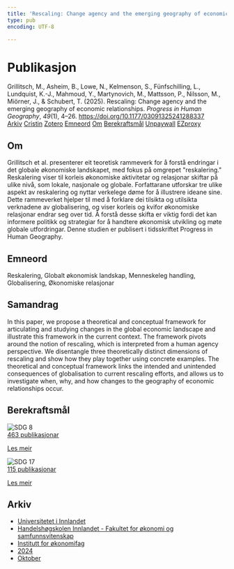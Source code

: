 ```yaml
---
title: 'Rescaling: Change agency and the emerging geography of economic relationships'
type: pub
encoding: UTF-8

---
```

<h1>Publikasjon</h1>
<article id="csl-bib-container-WRSZWR5P" class="csl-bib-container">
  <div class="csl-bib-body"> <div class="csl-entry">Grillitsch, M., Asheim, B., Lowe, N., Kelmenson, S., Fünfschilling, L., Lundquist, K.-J., Mahmoud, Y., Martynovich, M., Mattsson, P., Nilsson, M., Miörner, J., &#38; Schubert, T. (2025). Rescaling: Change agency and the emerging geography of economic relationships. <i>Progress in Human Geography</i>, <i>49</i>(1), 4–26. <a href="https://doi.org/10.1177/03091325241288337">https://doi.org/10.1177/03091325241288337</a></div> </div>
  <div class="csl-bib-buttons">
    <a href="#taxonomy-article-WRSZWR5P" alt="archive" class="csl-bib-button">Arkiv</a>
    <a href="https://app.cristin.no/results/show.jsf?id=2313402" alt="Cristin" class="csl-bib-button">Cristin</a>
    <a href="http://zotero.org/groups/5881554/items/WRSZWR5P" alt="Zotero" class="csl-bib-button">Zotero</a>
    <a href="#keywords-article-WRSZWR5P" alt="keywords" class="csl-bib-button">Emneord</a>
    <a href="#about-article-WRSZWR5P" alt="about_pub" class="csl-bib-button">Om</a>
    <a href="#sdg-article-WRSZWR5P" alt="sdg" class="csl-bib-button">Berekraftsmål</a>
    <a href="https://journals.sagepub.com/doi/pdf/10.1177/03091325241288337" alt="Unpaywall" class="csl-bib-button">Unpaywall</a>
    <a href="https://journals.sagepub.com/doi/pdf/10.1177/03091325241288337" alt="EZproxy" class="csl-bib-button">EZproxy</a>
  </div>
  <div id="csl-bib-meta-container-WRSZWR5P"></div>
</article>
<div id="csl-bib-meta-WRSZWR5P" class="csl-bib-meta">
  <article id="about-article-WRSZWR5P" class="about_pub-article">
    <h1>Om</h1>
    Grillitsch et al. presenterer eit teoretisk rammeverk for å forstå endringar i det globale økonomiske landskapet, med fokus på omgrepet "reskalering." Reskalering viser til korleis økonomiske aktivitetar og relasjonar skiftar på ulike nivå, som lokale, nasjonale og globale. Forfattarane utforskar tre ulike aspekt av reskalering og nyttar verkelege døme for å illustrere ideane sine. Dette rammeverket hjelper til med å forklare dei tilsikta og utilsikta verknadene av globalisering, og viser korleis og kvifor økonomiske relasjonar endrar seg over tid. Å forstå desse skifta er viktig fordi det kan informere politikk og strategiar for å handtere økonomisk utvikling og møte globale utfordringar. Denne studien er publisert i tidsskriftet Progress in Human Geography.
  </article>
  <article id="keywords-article-WRSZWR5P" class="keywords-article">
    <h1>Emneord</h1>
    Reskalering, Globalt økonomisk landskap, Menneskeleg handling, Globalisering, Økonomiske relasjonar
  </article>
  <article id="abstract-article-WRSZWR5P" class="abstract-article">
    <h1>Samandrag</h1>
    In this paper, we propose a theoretical and conceptual framework for articulating and studying changes in the global economic landscape and illustrate this framework in the current context. The framework pivots around the notion of rescaling, which is interpreted from a human agency perspective. We disentangle three theoretically distinct dimensions of rescaling and show how they play together using concrete examples. The theoretical and conceptual framework links the intended and unintended consequences of globalisation to current rescaling efforts, and allows us to investigate when, why, and how changes to the geography of economic relationships occur.
  </article>
  <article id="sdg-article-WRSZWR5P" class="sdg-article">
    <h1>Berekraftsmål</h1>
    <div class="sdg-container"><div id="sdg8" class="sdg">
        <img src="{{< params subfolder >}}images/sdg/sdg08_nn.png" class="image" alt="SDG 8">
        <div class="sdg-overlay">
          <a href="{{< params subfolder >}}nn/archive/?sdg=8#archive" class="sdg-publication-count"><span>463</span> publikasjonar</a>
          <p><a href="https://fn.no/om-fn/fns-baerekraftsmaal/anstendig-arbeid-og-oekonomisk-vekst?lang=nno-NO" class="sdg-read-more">Les meir</a></p>
        </div>
      </div> <div id="sdg17" class="sdg">
        <img src="{{< params subfolder >}}images/sdg/sdg17_nn.png" class="image" alt="SDG 17">
        <div class="sdg-overlay">
          <a href="{{< params subfolder >}}nn/archive/?sdg=17#archive" class="sdg-publication-count"><span>115</span> publikasjonar</a>
          <p><a href="https://fn.no/om-fn/fns-baerekraftsmaal/samarbeid-for-aa-naa-maalene?lang=nno-NO" class="sdg-read-more">Les meir</a></p>
        </div>
      </div></div>
  </article>
  <article id="taxonomy-article-WRSZWR5P" class="taxonomy-article">
    <h1>Arkiv</h1>
    <ul>
      <li><a href="{{< params subfolder >}}nn/archive/?key=3DCRN523">Universitetet i Innlandet</a></li>
      <li><a href="{{< params subfolder >}}nn/archive/?key=DU8Q9LN9">Handelshøgskolen Innlandet - Fakultet for økonomi og samfunnsvitenskap</a></li>
      <li><a href="{{< params subfolder >}}nn/archive/?key=3IQA89I8">Institutt for økonomifag</a></li>
      <li><a href="{{< params subfolder >}}nn/archive/?key=ZM8AGK3A">2024</a></li>
      <li><a href="{{< params subfolder >}}nn/archive/?key=P2QEXFCS">Oktober</a></li>
    </ul>
  </article>
</div>
